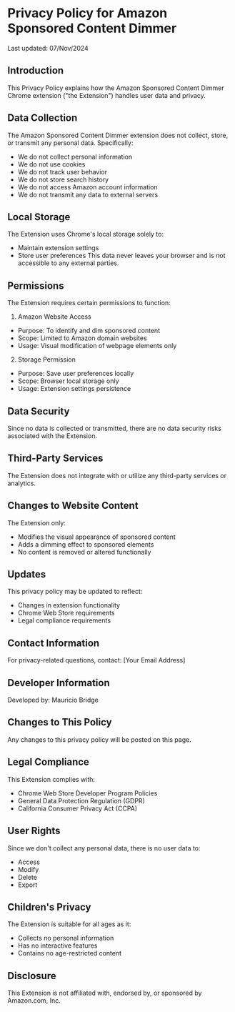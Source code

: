 # Privacy Policy for Amazon Sponsored Content Dimmer

Last updated: 07/Nov/2024

## Introduction
This Privacy Policy explains how the Amazon Sponsored Content Dimmer Chrome extension ("the Extension") handles user data and privacy.

## Data Collection
The Amazon Sponsored Content Dimmer extension does not collect, store, or transmit any personal data. Specifically:

- We do not collect personal information
- We do not use cookies
- We do not track user behavior
- We do not store search history
- We do not access Amazon account information
- We do not transmit any data to external servers

## Local Storage
The Extension uses Chrome's local storage solely to:
- Maintain extension settings
- Store user preferences
This data never leaves your browser and is not accessible to any external parties.

## Permissions
The Extension requires certain permissions to function:

1. Amazon Website Access
- Purpose: To identify and dim sponsored content
- Scope: Limited to Amazon domain websites
- Usage: Visual modification of webpage elements only

2. Storage Permission
- Purpose: Save user preferences locally
- Scope: Browser local storage only
- Usage: Extension settings persistence

## Data Security
Since no data is collected or transmitted, there are no data security risks associated with the Extension.

## Third-Party Services
The Extension does not integrate with or utilize any third-party services or analytics.

## Changes to Website Content
The Extension only:
- Modifies the visual appearance of sponsored content
- Adds a dimming effect to sponsored elements
- No content is removed or altered functionally

## Updates
This privacy policy may be updated to reflect:
- Changes in extension functionality
- Chrome Web Store requirements
- Legal compliance requirements

## Contact Information
For privacy-related questions, contact:
[Your Email Address]

## Developer Information
Developed by: Mauricio Bridge

## Changes to This Policy
Any changes to this privacy policy will be posted on this page.

## Legal Compliance
This Extension complies with:
- Chrome Web Store Developer Program Policies
- General Data Protection Regulation (GDPR)
- California Consumer Privacy Act (CCPA)

## User Rights
Since we don't collect any personal data, there is no user data to:
- Access
- Modify
- Delete
- Export

## Children's Privacy
The Extension is suitable for all ages as it:
- Collects no personal information
- Has no interactive features
- Contains no age-restricted content

## Disclosure
This Extension is not affiliated with, endorsed by, or sponsored by Amazon.com, Inc.